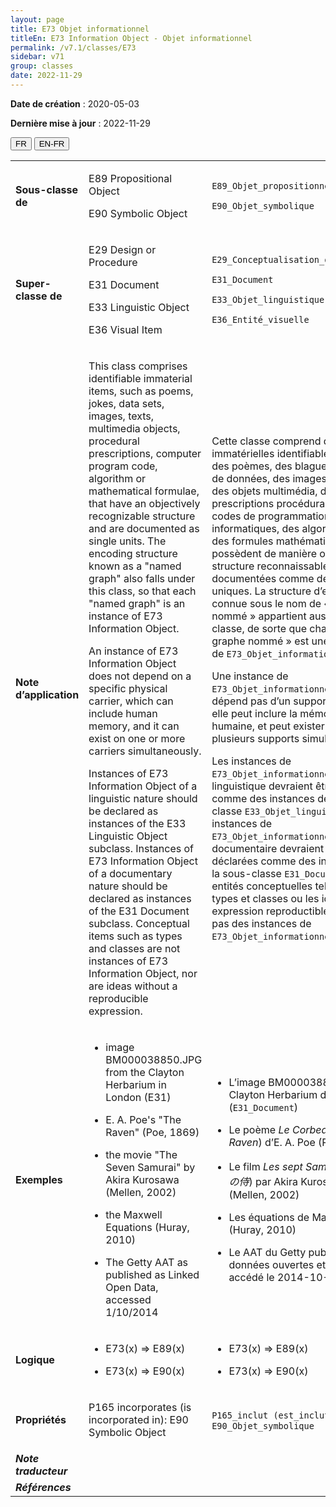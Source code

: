```yaml
---
layout: page
title: E73 Objet informationnel
titleEn: E73 Information Object - Objet informationnel
permalink: /v7.1/classes/E73
sidebar: v71
group: classes
date: 2022-11-29
---
```


**Date de création** : 2020-05-03

**Dernière mise à jour** : 2022-11-29

<div class="lang-buttons">
  <button id="fr" class="activate">FR</button>
  <button id="en-fr">EN-FR</button>
</div>

<table>
				<tbody>
				<tr>
					<td><strong>Sous-classe de</strong></td>
					<td class="en"><p>E89 Propositional Object</p>
							<p>E90 Symbolic Object</p>
							</td>
						<td><p><code class="language-plaintext highlighter-rouge">E89_Objet_propositionnel</code> </p>
							<p><code class="language-plaintext highlighter-rouge">E90_Objet_symbolique</code> </p>
							</td>
						</tr>
					<tr>
					<td><strong>Super-classe de</strong></td>
					<td class="en"><p>E29 Design or Procedure</p>
							<p>E31 Document</p>
							<p>E33 Linguistic Object</p>
							<p>E36 Visual Item</p>
							</td>
						<td><p><code class="language-plaintext highlighter-rouge">E29_Conceptualisation_ou_procédure</code> </p>
							<p><code class="language-plaintext highlighter-rouge">E31_Document</code> </p>
							<p><code class="language-plaintext highlighter-rouge">E33_Objet_linguistique</code> </p>
							<p><code class="language-plaintext highlighter-rouge">E36_Entité_visuelle</code> </p>
							</td>
						</tr>
					<tr>
					<td><strong>Note d’application</strong></td>
					<td class="en"><p>This class comprises identifiable immaterial items, such as poems, jokes, data sets, images, texts, multimedia objects, procedural prescriptions, computer program code, algorithm or mathematical formulae, that have an objectively recognizable structure and are documented as single units. The encoding structure known as a "named graph" also falls under this class, so that each "named graph" is an instance of E73 Information Object.</p>
							<p></p>
							<p>An instance of E73 Information Object does not depend on a specific physical carrier, which can include human memory, and it can exist on one or more carriers simultaneously.</p>
							<p></p>
							<p>Instances of E73 Information Object of a linguistic nature should be declared as instances of the E33 Linguistic Object subclass. Instances of E73 Information Object of a documentary nature should be declared as instances of the E31 Document subclass. Conceptual items such as types and classes are not instances of E73 Information Object, nor are ideas without a reproducible expression.</p>
							</td>
						<td><p>Cette classe comprend des entités immatérielles identifiables, telles que des poèmes, des blagues, des jeux de données, des images, des textes, des objets multimédia, des prescriptions procédurales, des codes de programmation informatiques, des algorithmes ou des formules mathématiques, qui possèdent de manière objective une structure reconnaissable et qui sont documentées comme des éléments uniques. La structure d’encodage connue sous le nom de « graphe nommé » appartient aussi à cette classe, de sorte que chaque « graphe nommé » est une instance de <code class="language-plaintext highlighter-rouge">E73_Objet_informationnel</code>.</p>
							<p></p>
							<p>Une instance de <code class="language-plaintext highlighter-rouge">E73_Objet_informationnel</code> ne dépend pas d’un support physique, elle peut inclure la mémoire humaine, et peut exister sur un ou plusieurs supports simultanément.</p>
							<p></p>
							<p>Les instances de <code class="language-plaintext highlighter-rouge">E73_Objet_informationnel</code> de nature linguistique devraient être déclarées comme des instances de la sous-classe <code class="language-plaintext highlighter-rouge">E33_Objet_linguistique</code>. Les instances de <code class="language-plaintext highlighter-rouge">E73_Objet_informationnel</code> de nature documentaire devraient être déclarées comme des instances de la sous-classe <code class="language-plaintext highlighter-rouge">E31_Document</code>. Les entités conceptuelles telles que les types et classes ou les idées sans expression reproductible ne sont pas des instances de <code class="language-plaintext highlighter-rouge">E73_Objet_informationnel</code>.</p>
							</td>
						</tr>
					<tr>
					<td><strong>Exemples</strong></td>
					<td class="en"><ul><li><p>image BM000038850.JPG from the Clayton Herbarium in London (E31)</p>
							</li>
									<li><p>E. A. Poe's "The Raven" (Poe, 1869)</p>
							</li>
										<li><p>the movie "The Seven Samurai" by Akira Kurosawa (Mellen, 2002)</p>
							</li>
										<li><p>the Maxwell Equations (Huray, 2010)</p>
							</li>
										<li><p>The Getty AAT as published as Linked Open Data, accessed 1/10/2014</p>
							</li></ul>
										</td>
						<td><ul><li><p>L’image BM000038850.JPG du Clayton Herbarium de Londres (<code class="language-plaintext highlighter-rouge">E31_Document</code>)</p>
							</li>
									<li><p>Le poème <em>Le Corbeau</em> (<em>The Raven</em>) d’E. A. Poe (Poe, 1869)</p>
							</li>
										<li><p>Le film <em>Les sept Samouraïs</em> (<em>七人の侍</em>) par Akira Kurosawa (Mellen, 2002)</p>
							</li>
										<li><p>Les équations de Maxwell (Huray, 2010)</p>
							</li>
										<li><p>Le AAT du Getty publié en données ouvertes et liées, accédé le 2014-10-01</p>
							</li></ul>
										</td>
						</tr>
					<tr>
					<td><strong>Logique</strong></td>
					<td class="en"><ul><li><p>E73(x) ⇒ E89(x)</p>
							</li>
									<li><p>E73(x) ⇒ E90(x)</p>
							</li></ul>
										</td>
						<td><ul><li><p>E73(x) ⇒ E89(x)</p>
							</li>
									<li><p>E73(x) ⇒ E90(x)</p>
							</li></ul>
										</td>
						</tr>
					<tr>
					<td><strong>Propriétés</strong></td>
					<td class="en"><p>P165 incorporates (is incorporated in): E90 Symbolic Object</p>
							</td>
						<td><p><code class="language-plaintext highlighter-rouge">P165_inclut (est_inclut_dans)</code>: <code class="language-plaintext highlighter-rouge">E90_Objet_symbolique</code> </p>
							</td>
						</tr>
					<tr>
					<td><strong><em>Note traducteur</em></strong></td>
					<td colspan="2"><p></p>
							</td>
						</tr>
					<tr>
					<td><strong><em>Références</em></strong></td>
					<td colspan="2"><p><em></em></p>
							</td>
						</tr>
					</tbody>
				</table>
				